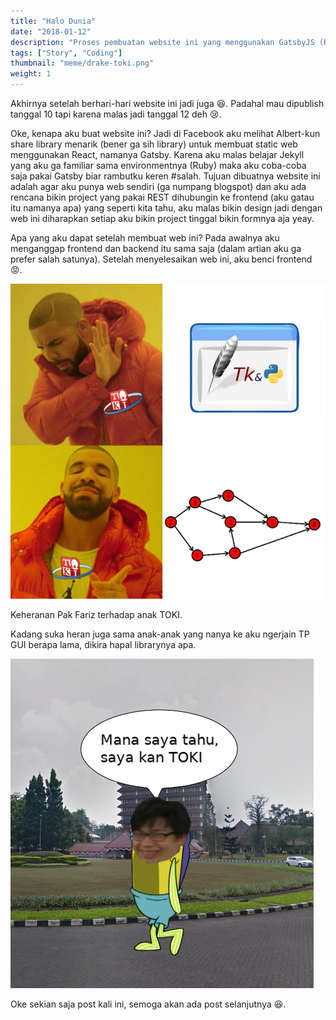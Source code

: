 ```yaml
---
title: "Halo Dunia"
date: "2018-01-12"
description: "Proses pembuatan website ini yang menggunakan GatsbyJS (React) dan mengapa saya membuat website ini."
tags: ["Story", "Coding"]
thumbnail: "meme/drake-toki.png"
weight: 1
---
```


Akhirnya setelah berhari-hari website ini jadi juga 😆. Padahal mau dipublish tanggal 10 tapi karena malas jadi tanggal 12 deh 😢.

Oke, kenapa aku buat website ini? Jadi di Facebook aku melihat Albert-kun share library menarik (bener ga sih library) untuk membuat static web menggunakan React, namanya Gatsby. Karena aku malas belajar Jekyll yang aku ga familiar sama environmentnya (Ruby) maka aku coba-coba saja pakai Gatsby biar rambutku keren #salah. Tujuan dibuatnya website ini adalah agar aku punya web sendiri (ga numpang blogspot) dan aku ada rencana bikin project yang pakai REST dihubungin ke frontend (aku gatau itu namanya apa) yang seperti kita tahu, aku malas bikin design jadi dengan web ini diharapkan setiap aku bikin project tinggal bikin formnya aja yeay.

Apa yang aku dapat setelah membuat web ini? Pada awalnya aku menganggap frontend dan backend itu sama saja (dalam artian aku ga prefer salah satunya). Setelah menyelesaikan web ini, aku benci frontend 😡.

![Say no to TKinter](meme/drake-toki.png)
<figcaption class="img-caption">Keheranan Pak Fariz terhadap anak TOKI.</figcaption>

Kadang suka heran juga sama anak-anak yang nanya ke aku ngerjain TP GUI berapa lama, dikira hapal librarynya apa.

![Mana saya tahu, saya kan TOKI](meme/tidak-tahu-toki.png)

Oke sekian saja post kali ini, semoga akan ada post selanjutnya 😆.
